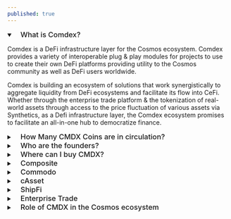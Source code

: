 ```yaml
---
published: true
---
```

<details open>
<summary><h3 style="display: inline; padding-left: 15px; font-weight: 500">What is Comdex?</h3></summary>

Comdex is a DeFi infrastructure layer for the Cosmos ecosystem. Comdex provides a variety of interoperable plug & play modules for projects to use to create their own DeFi platforms providing utility to the Cosmos community as well as DeFi users worldwide.

Comdex is building an ecosystem of solutions that work synergistically to aggregate liquidity from DeFi ecosystems and facilitate its flow into CeFi. Whether through the enterprise trade platform & the tokenization of real-world assets through access to the price fluctuation of various assets via Synthetics, as a Defi infrastructure layer, the Comdex ecosystem promises to facilitate an all-in-one hub to democratize finance.
</details>

<details>
<summary><h3 style="display: inline; padding-left: 15px; font-weight: 500">How Many CMDX Coins are in circulation?</h3></summary>

The Comdex Mainnet went live on 20th November 2021 with a 100,000,000 CMDX genesis supply. 12.5% of the genesis supply (12,500,000 CMDX) is in circulation as of the launch of CMDX. The CMDX token is inflationary in nature with an inflation of 30% set for the first year and a subsequent reduction of 25% in the inflation rate in each with the maximum supply capped at 200,000,000 CMDX.
</details>

<details>
<summary><h3 style="display: inline; padding-left: 15px; font-weight: 500">Who are the founders?</h3></summary>

Abhishek Singh (CEO) and Siddarth Patil (COO) are the founders of Comdex. Abhishek Singh is an Engineer by trade, prior to founding Comdex, he was working as a Business Intelligent Consultant. Siddarth was working in Investment Banking, Wealth Management, and Management Consulting. Now the Comdex team is 25 members strong, passionate people from top institutes and diverse backgrounds.
</details>

<details>
<summary><h3 style="display: inline; padding-left: 15px; font-weight: 500">Where can I buy CMDX?</h3></summary>

CMDX is listed on the Osmosis zone and soon will be available on a couple of DEXs and CEXs.
</details>

<details>
<summary><h3 style="display: inline; padding-left: 15px; font-weight: 500">Composite</h3></summary>

Composite is an over-collateralized stablecoin designed to be a stable representation of purchasing power and is therefore soft pegged to $1; however, as the global macro landscape develops, that may be subject to change in the future.
</details>

<details>
<summary><h3 style="display: inline; padding-left: 15px; font-weight: 500">Commodo</h3></summary>

Commodo is a lending/borrowing dApp, native to the Comdex chain utilizing the $CMDO native token, allowing users in the Cosmos ecosystem to more efficiently utilize their capital. This dApp will integrate with the other apps like the synthetics exchange to enhance the cAsset user experience and function as its own platform.
</details>

<details>
<summary><h3 style="display: inline; padding-left: 15px; font-weight: 500">cAsset</h3></summary>

cAsset is the innovative new synthetics app that allows the creation of synthetic assets based on the price fluctuation of real-world assets, such as commodities or cryptocurrencies. Once users have their synthetic assets, they can then use those assets to earn yields.
</details>

<details>
<summary><h3 style="display: inline; padding-left: 15px; font-weight: 500">ShipFi</h3></summary>

This dApp promises to facilitate the creation of CeFi financing through collateralization of real-world assets as NFTs.
</details>

<details>
<summary><h3 style="display: inline; padding-left: 15px; font-weight: 500">Enterprise Trade</h3></summary>

This platform will allow its users to facilitate real-world trade financing using digital assets as collateral, thus providing its Enterprise users with readily accessible liquidity to meet their demands.
</details>

<details>
<summary><h3 style="display: inline; padding-left: 15px; font-weight: 500">Role of CMDX in the Cosmos ecosystem</h3></summary>

1. Being the native token of the chain, CMDX powers the network’s staking economy. Transaction fees and staking of CMDX helps secure the network. 
2. CMDX holders can also be involved in the governance of the protocol. CMDX holders play a role in making critical decisions for the protocol like whitelisting of synthetic as well as collaterals that can be used on the platform. 
3. Comdex synthetics app users can collateralize their CMDX holdings to create and trade synthetic cAssets on Comdex. 
4. CMDX tokens will be distributed as rewards to liquidity providers and other participants who perform critical functions in the network. 
5. CMDX tokens will be minted and burned to maintain the stability of cAssets in the network and ensure the solvency of the net debt of the network.
</details>
